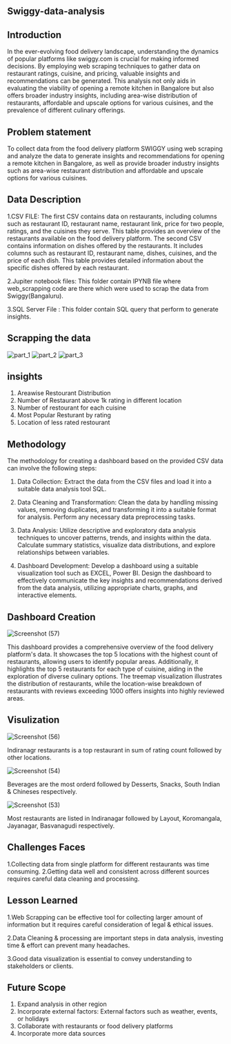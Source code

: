 ## Swiggy-data-analysis

## Introduction
In the ever-evolving food delivery landscape, understanding the dynamics of popular platforms like swiggy.com is crucial for making informed decisions. By employing web scraping techniques to gather data on restaurant ratings, cuisine, and pricing, valuable insights and recommendations can be generated. This analysis not only aids in evaluating the viability of opening a remote kitchen in Bangalore but also offers broader industry insights, including area-wise distribution of restaurants, affordable and upscale options for various cuisines, and the prevalence of different culinary offerings.

## Problem statement
To collect data from the food delivery platform SWIGGY using web scraping and analyze the data to generate insights and recommendations for opening a remote kitchen in Bangalore, as well as provide broader industry insights such as area-wise restaurant distribution and affordable and upscale options for various cuisines.

## Data Description

1.CSV FILE: The first CSV contains data on restaurants, including columns such as restaurant ID, restaurant name, restaurant link, price for two people, ratings, and the cuisines they serve. This table provides an overview of the restaurants available on the food delivery platform.
The second CSV contains information on dishes offered by the restaurants. It includes columns such as restaurant ID, restaurant name, dishes, cuisines, and the price of each dish. This table provides detailed information about the specific dishes offered by each restaurant.

2.Jupiter notebook files: This folder contain IPYNB file where web_scrapping code are there which were used to scrap the data from Swiggy(Bangaluru).

3.SQL Server File : This folder contain SQL query that perform to generate insights.

## Scrapping the data
![part_1](https://github.com/avi251295/swiggy-data-analysis/assets/120267658/49a31185-4fa7-4b76-888e-690dd781afaa)
![part_2](https://github.com/avi251295/swiggy-data-analysis/assets/120267658/c01e34e5-20ba-441f-9b40-a754d300b912)
![part_3](https://github.com/avi251295/swiggy-data-analysis/assets/120267658/9f9bf3bc-794e-4922-ad0b-afd725ebf490)

## insights 
1. Areawise Restourant Distribution
2. Number of Restaurant above 1k rating in different location
3. Number of restourant for each cuisine
4. Most Popular Resturant by rating
5. Location of less rated restourant

## Methodology

The methodology for creating a dashboard based on the provided CSV data can involve the following steps:

1. Data Collection: Extract the data from the CSV files and load it into a suitable data analysis tool SQL.

2. Data Cleaning and Transformation: Clean the data by handling missing values, removing duplicates, and transforming it into a suitable format for analysis. Perform any necessary data preprocessing tasks.

3. Data Analysis: Utilize descriptive and exploratory data analysis techniques to uncover patterns, trends, and insights within the data. Calculate summary statistics, visualize data distributions, and explore relationships between variables.

4. Dashboard Development: Develop a dashboard using a suitable visualization tool such as EXCEL, Power BI. Design the dashboard to effectively communicate the key insights and recommendations derived from the data analysis, utilizing appropriate charts, graphs, and interactive elements.


## Dashboard Creation

![Screenshot (57)](https://github.com/user-attachments/assets/1f7086c1-1a3e-4379-99f9-352a61c8f4e6)

This dashboard provides a comprehensive overview of the food delivery platform's data. It showcases the top 5 locations with the highest count of restaurants, allowing users to identify popular areas. Additionally, it highlights the top 5 restaurants for each type of cuisine, aiding in the exploration of diverse culinary options. The treemap visualization illustrates the distribution of restaurants, while the location-wise breakdown of restaurants with reviews exceeding 1000 offers insights into highly reviewed areas.

## Visulization
![Screenshot (56)](https://github.com/user-attachments/assets/757921c1-6107-4a53-afd6-41179ea4aab6)

Indiranagr restaurants is a top restaurant in sum of rating count followed by other locations.

![Screenshot (54)](https://github.com/user-attachments/assets/a407177d-1afd-4195-b22e-0a1ed1aa82af)


Beverages are the most orderd followed by Desserts, Snacks, South Indian & Chineses respectively.

![Screenshot (53)](https://github.com/user-attachments/assets/14b6b993-41ad-4a7f-ae06-2d0f6a58d91d)

Most restaurants are listed in Indiranagar followed by Layout, Koromangala, Jayanagar, Basvanagudi respectively.


## Challenges Faces
1.Collecting data from single platform for different restaurants was time consuming.
2.Getting data well and consistent across different  sources requires careful data cleaning and processing.

## Lesson Learned
1.Web Scrapping can be effective tool for collecting larger amount of information but it requires careful consideration of legal & ethical issues.

2.Data Cleaning & processing are important steps in data analysis, investing time & effort can prevent many headaches.

3.Good data visualization is essential to convey understanding to stakeholders or clients.

## Future Scope
1. Expand analysis in other region
2. Incorporate external factors: External factors such as weather, events, or holidays
3. Collaborate with restaurants or food delivery platforms
4. Incorporate more data sources







